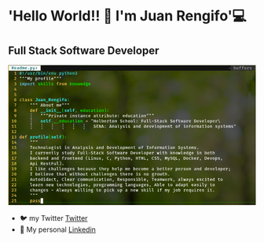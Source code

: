 # 'Hello World!! 👋 I'm Juan Rengifo'💻
## Full Stack Software Developer

<img src="https://github.com/juankarlos999/juankarlos999/blob/master/my_profile_Github.png">

- 🐦 my Twitter [Twitter](https://twitter.com/Juan_Karlos_999 "Twitter profile")
- 💼 My personal [Linkedin](https://www.linkedin.com/in/juan-r-95547a192/ " Go...")
